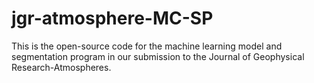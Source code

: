# jgr-atmosphere-MC-SP
This is the open-source code for the machine learning model and segmentation program in our submission to the Journal of Geophysical Research-Atmospheres.
